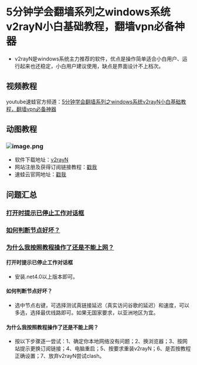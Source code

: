 # 5分钟学会翻墙系列之windows系统v2rayN小白基础教程，翻墙vpn必备神器
* v2rayN是windows系统主力推荐的软件，优点是操作简单适合小白用户、运行起来也还稳定，小白用户建议使用，缺点是界面设计不上档次。
## 视频教程
youtube速蛙官方频道：<a href="https://www.youtube.com/watch?v=lQYqIumEtRw" target="_blank">5分钟学会翻墙系列之windows系统v2rayN小白基础教程，翻墙vpn必备神器</a>
## 动图教程

### ![image.png](https://media.giphy.com/media/L2Z4Of7FMAbsJVHQy5/giphy.gif)
* 软件下载地址：[v2rayN](https://github.com/2dust/v2rayN/releases/latest)
* 网站注册及获得订阅链接教程：[戳我](https://speedfrogs.github.io/speedfrogs/forlogin)
* 速蛙云官网地址：[戳我](https://faster.bleakone.xyz/)
## 问题汇总
### <a href="#mark1">打开时提示已停止工作对话框</a>
### <a href="#mark2">如何判断节点好坏？</a>
### <a href="#mark2">为什么我按照教程操作了还是不能上网？</a>

<a id="mark1"></a>

#### 打开时提示已停止工作对话框
* 安装.net4.0以上版本即可。
<a id="mark2"></a>

#### 如何判断节点好坏？
* 选中节点右键，可选择测试真链接延迟（真实访问谷歌的延迟）和速度，可以多选，选择最优线路即可。如果无国家要求，以亚洲地区为宜。
<a id="mark3"></a>

#### 为什么我按照教程操作了还是不能上网？
* 按以下步骤逐一尝试：1、确定你本地网络没有问题；2、换浏览器；3、按网站提示更换订阅链接；4、电脑重启；5、按要求重装v2rayN；6、是否按教程正确设置；7、放弃v2rayN尝试clash。
<a id="mark4"></a>
